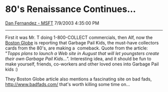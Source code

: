<div id="page">

# 80's Renaissance Continues...

[Dan Fernandez -
MSFT](https://social.msdn.microsoft.com/profile/Dan%20Fernandez%20-%20MSFT)
7/9/2003 4:35:00 PM

-----

<div id="content">

First it was Mr. T doing 1-800-COLLECT commercials, then Alf, now the
[Boston
Globe](http://www.boston.com/dailynews/190/region/Garbage_Pail_Kids_the_grandfat:.shtml)
is reporting that Garbage Pail Kids, the must-have collectors cards from
the 80's, are making a  comeback. Quote from the article: "*Topps plans
to launch a Web site in August that will let youngsters create their own
Garbage Pail Kids...".* Interesting idea, and it should be fun to make
yourself, friends, co-workers and other loved ones into Garbage Pail
kids :) 

They Boston Globe article also mentions a fascinating site on bad fads,
<http://www.badfads.com/> that's worth killing some time on...

 

</div>

</div>
